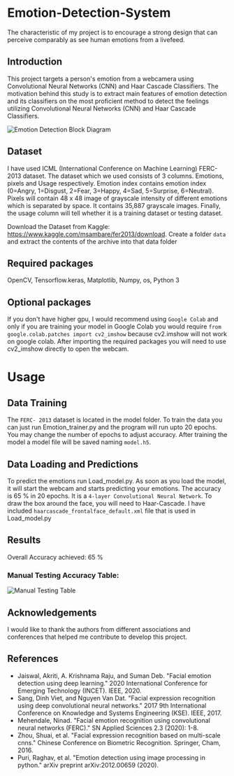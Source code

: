 # Emotion-Detection-System
The characteristic of my project is to encourage a strong design that can perceive comparably as see human emotions from a livefeed.

## Introduction
This project targets a person's emotion from a webcamera using Convolutional Neural Networks (CNN) and Haar Cascade Classifiers. The motivation behind this study is to extract main features of emotion detection and its classifiers on the most proficient method to detect the feelings utilizing Convolutional Neural Networks (CNN) and Haar Cascade Classifiers.

![Emotion Detection Block Diagram](https://user-images.githubusercontent.com/82860064/129214953-82147df2-c71c-4b72-9169-7382be9fb573.PNG)

## Dataset
I have used ICML (International Conference on Machine Learning) FERC-2013 dataset. The dataset which we used consists of 3 columns. Emotions, pixels and Usage respectively. Emotion index contains emotion index (0=Angry, 1=Disgust, 2=Fear, 3=Happy, 4=Sad, 5=Surprise, 6=Neutral).
Pixels will contain 48 x 48 image of grayscale intensity of different emotions which is separated by space. It contains 35,887 grayscale images.
Finally, the usage column will tell whether it is a training dataset or testing dataset.

Download the Dataset from Kaggle: https://www.kaggle.com/msambare/fer2013/download.
Create a folder `data` and extract the contents of the archive into that data folder

## Required packages
OpenCV, Tensorflow.keras, Matplotlib, Numpy, os, Python 3

## Optional packages
If you don't have higher gpu, I would recommend using `Google Colab` and only if you are training your model in Google Colab you would require `from google.colab.patches import cv2_imshow` because cv2.imshow will not work on google colab. After importing the required packages you will need to use cv2_imshow directly to open the webcam.

# Usage 
## Data Training
The `FERC- 2013` dataset is located in the model folder. To train the data you can just run Emotion_trainer.py and the program will run upto 20 epochs. You may change the number of epochs to adjust accuracy. After training the model a model file will be saved naming `model.h5`.


## Data Loading and Predictions
To predict the emotions run Load_model.py. As soon as you load the model, it will start the webcam and starts predicting your emotions. The accuracy is 65 % in 20 epochs. It is a `4-layer Convolutional Neural Network`. To draw the box around the face, you will need to Haar-Cascade. I have included `haarcascade_frontalface_default.xml` file that is used in Load_model.py

## Results
Overall Accuracy achieved: 65 %
### Manual Testing Accuracy Table:
![Manual Testing Table](https://user-images.githubusercontent.com/82860064/129216619-7228455c-723e-4df1-87e9-056bb2469c41.PNG)


## Acknowledgements
I would like to thank the authors from different associations and conferences that helped me contribute to develop this project. 

## References
* Jaiswal, Akriti, A. Krishnama Raju, and Suman Deb. "Facial emotion detection using deep learning." 2020 International Conference for Emerging Technology (INCET). IEEE, 2020.
* Sang, Dinh Viet, and Nguyen Van Dat. "Facial expression recognition using deep convolutional neural networks." 2017 9th International Conference on Knowledge and Systems   Engineering (KSE). IEEE, 2017.
* Mehendale, Ninad. "Facial emotion recognition using convolutional neural networks (FERC)." SN Applied Sciences 2.3 (2020): 1-8.
* Zhou, Shuai, et al. "Facial expression recognition based on multi-scale cnns." Chinese Conference on Biometric Recognition. Springer, Cham, 2016.
*  Puri, Raghav, et al. "Emotion detection using image processing in python." arXiv preprint arXiv:2012.00659 (2020).


